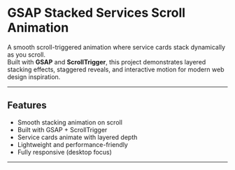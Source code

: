 # GSAP Stacked Services Scroll Animation

A smooth scroll-triggered animation where service cards stack dynamically as you scroll.  
Built with **GSAP** and **ScrollTrigger**, this project demonstrates layered stacking effects, staggered reveals, and interactive motion for modern web design inspiration.

---

## Features

- Smooth stacking animation on scroll
- Built with GSAP + ScrollTrigger
- Service cards animate with layered depth
- Lightweight and performance-friendly
- Fully responsive (desktop focus)

---
